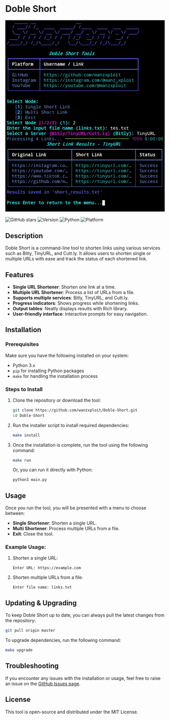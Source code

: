 # Doble Short

![Banner](https://raw.githubusercontent.com/wanzxploit/Doble-Short/refs/heads/main/banner.png)

![GitHub stars](https://img.shields.io/github/stars/wanzxploit/Doble-Short?style=social)
![Version](https://img.shields.io/badge/version-1.0-brightgreen)
![Python](https://img.shields.io/badge/python-3.7+-blue)
![Platform](https://img.shields.io/badge/platform-linux%20%7C%20termux-lightgrey)



## Description
Doble Short is a command-line tool to shorten links using various services such as Bitly, TinyURL, and Cutt.ly. It allows users to shorten single or multiple URLs with ease and track the status of each shortened link.

## Features
- **Single URL Shortener**: Shorten one link at a time.
- **Multiple URL Shortener**: Process a list of URLs from a file.
- **Supports multiple services**: Bitly, TinyURL, and Cutt.ly.
- **Progress indicators**: Shows progress while shortening links.
- **Output tables**: Neatly displays results with Rich library.
- **User-friendly interface**: Interactive prompts for easy navigation.

## Installation

### Prerequisites
Make sure you have the following installed on your system:
- Python 3.x
- `pip` for installing Python packages
- `make` for handling the installation process

### Steps to Install

1. Clone the repository or download the tool:
    ```bash
    git clone https://github.com/wanzxploit/Doble-Short.git
    cd Doble-Short
    ```

2. Run the installer script to install required dependencies:
    ```bash
    make install
    ```

3. Once the installation is complete, run the tool using the following command:
    ```bash
    make run
    ```

    Or, you can run it directly with Python:
    ```bash
    python3 main.py
    ```

## Usage

Once you run the tool, you will be presented with a menu to choose between:
- **Single Shortener**: Shorten a single URL.
- **Multi Shortener**: Process multiple URLs from a file.
- **Exit**: Close the tool.

### Example Usage:

1. Shorten a single URL:
    ```
    Enter URL: https://example.com
    ```

2. Shorten multiple URLs from a file:
    ```
    Enter file name: links.txt
    ```

## Updating & Upgrading

To keep Doble Short up to date, you can always pull the latest changes from the repository:

```bash
git pull origin master
```

To upgrade dependencies, run the following command:
```bash
make upgrade
```

## Troubleshooting

If you encounter any issues with the installation or usage, feel free to raise an issue on the [GitHub Issues page](https://github.com/wanzxploit/Doble-Short/issues).

## License
This tool is open-source and distributed under the MIT License.
